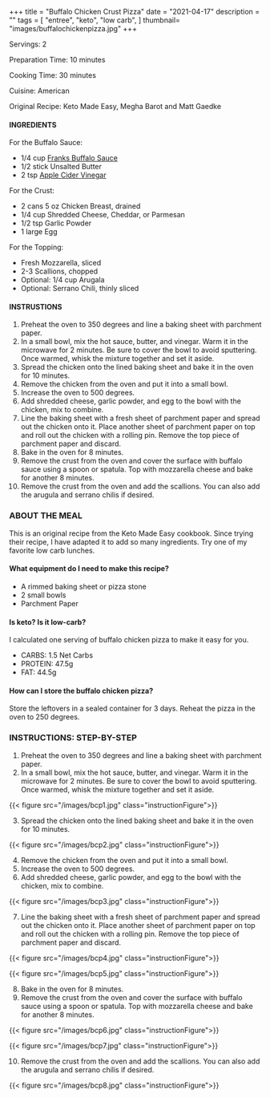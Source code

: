 +++
title = "Buffalo Chicken Crust Pizza"
date = "2021-04-17"
description = ""
tags = [
    "entree",
    "keto",
    "low carb",
]
thumbnail= "images/buffalochickenpizza.jpg"
+++

Servings: 2 <!--more-->

Preparation Time: 10 minutes

Cooking Time: 30 minutes

Cuisine: American

Original Recipe: Keto Made Easy, Megha Barot and Matt Gaedke

#### INGREDIENTS 

For the Buffalo Sauce: 

* 1/4 cup [Franks Buffalo Sauce](https://amzn.to/3uW71Vq)
* 1/2 stick Unsalted Butter 
* 2 tsp [Apple Cider Vinegar](https://amzn.to/2QcOBRt) 

For the Crust: 

* 2 cans 5 oz Chicken Breast, drained 
* 1/4 cup Shredded Cheese, Cheddar, or Parmesan 
* 1/2 tsp Garlic Powder
* 1 large Egg 

For the Topping: 

* Fresh Mozzarella, sliced 
* 2-3 Scallions, chopped 
* Optional: 1/4 cup Arugala 
* Optional: Serrano Chili, thinly sliced 
  
#### INSTRUSTIONS

1. Preheat the oven to 350 degrees and line a baking sheet with parchment paper. 
2. In a small bowl, mix the hot sauce, butter, and vinegar. Warm it in the microwave for 2 minutes. Be sure to cover the bowl to avoid sputtering. Once warmed, whisk the mixture together and set it aside. 
3. Spread the chicken onto the lined baking sheet and bake it in the oven for 10 minutes. 
4. Remove the chicken from the oven and put it into a small bowl. 
5. Increase the oven to 500 degrees. 
6. Add shredded cheese, garlic powder, and egg to the bowl with the chicken, mix to combine. 
7. Line the baking sheet with a fresh sheet of parchment paper and spread out the chicken onto it. Place another sheet of parchment paper on top and roll out the chicken with a rolling pin. Remove the top piece of parchment paper and discard. 
8. Bake in the oven for 8 minutes. 
9. Remove the crust from the oven and cover the surface with buffalo sauce using a spoon or spatula. Top with mozzarella cheese and bake for another 8 minutes. 
10. Remove the crust from the oven and add the scallions. You can also add the arugula and serrano chilis if desired. 


### ABOUT THE MEAL

This is an original recipe from the Keto Made Easy cookbook. Since trying their recipe, I have adapted it to add so many ingredients. Try one of my favorite low carb lunches. 

#### What equipment do I need to make this recipe?

* A rimmed baking sheet or pizza stone 
* 2 small bowls 
* Parchment Paper

#### Is keto? Is it low-carb?
I calculated one serving of buffalo chicken pizza to make it easy for you.  

* CARBS: 1.5 Net Carbs
* PROTEIN: 47.5g
* FAT: 44.5g

#### How can I store the buffalo chicken pizza?

Store the leftovers in a sealed container for 3 days. Reheat the pizza in the oven to 250 degrees. 

### INSTRUCTIONS: STEP-BY-STEP 

1. Preheat the oven to 350 degrees and line a baking sheet with parchment paper. 
2. In a small bowl, mix the hot sauce, butter, and vinegar. Warm it in the microwave for 2 minutes. Be sure to cover the bowl to avoid sputtering. Once warmed, whisk the mixture together and set it aside. 

{{< figure src="/images/bcp1.jpg" class="instructionFigure">}}

3. Spread the chicken onto the lined baking sheet and bake it in the oven for 10 minutes. 

{{< figure src="/images/bcp2.jpg" class="instructionFigure">}}

4. Remove the chicken from the oven and put it into a small bowl. 
5. Increase the oven to 500 degrees. 
6. Add shredded cheese, garlic powder, and egg to the bowl with the chicken, mix to combine. 

{{< figure src="/images/bcp3.jpg" class="instructionFigure">}}

7. Line the baking sheet with a fresh sheet of parchment paper and spread out the chicken onto it. Place another sheet of parchment paper on top and roll out the chicken with a rolling pin. Remove the top piece of parchment paper and discard. 

{{< figure src="/images/bcp4.jpg" class="instructionFigure">}}

{{< figure src="/images/bcp5.jpg" class="instructionFigure">}}

8. Bake in the oven for 8 minutes. 
9. Remove the crust from the oven and cover the surface with buffalo sauce using a spoon or spatula. Top with mozzarella cheese and bake for another 8 minutes. 

{{< figure src="/images/bcp6.jpg" class="instructionFigure">}}

{{< figure src="/images/bcp7.jpg" class="instructionFigure">}}

10. Remove the crust from the oven and add the scallions. You can also add the arugula and serrano chilis if desired. 

{{< figure src="/images/bcp8.jpg" class="instructionFigure">}}
